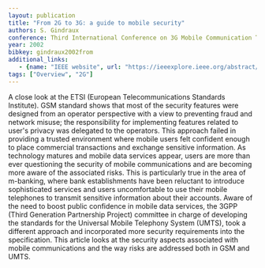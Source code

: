 ```yaml
---
layout: publication
title: "From 2G to 3G: a guide to mobile security"
authors: S. Gindraux
conference: Third International Conference on 3G Mobile Communication Technologies
year: 2002
bibkey: gindraux2002from
additional_links:
   - {name: "IEEE website", url: "https://ieeexplore.ieee.org/abstract/document/1032044"}
tags: ["Overview", "2G"]
---
```

A close look at the ETSI (European Telecommunications Standards Institute). GSM standard shows that most of the security features were designed from an operator perspective with a view to preventing fraud and network misuse; the responsibility for implementing features related to user's privacy was delegated to the operators. This approach failed in providing a trusted environment where mobile users felt confident enough to place commercial transactions and exchange sensitive information. As technology matures and mobile data services appear, users are more than ever questioning the security of mobile communications and are becoming more aware of the associated risks. This is particularly true in the area of m-banking, where bank establishments have been reluctant to introduce sophisticated services and users uncomfortable to use their mobile telephones to transmit sensitive information about their accounts. Aware of the need to boost public confidence in mobile data services, the 3GPP (Third Generation Partnership Project) committee in charge of developing the standards for the Universal Mobile Telephony System (UMTS), took a different approach and incorporated more security requirements into the specification. This article looks at the security aspects associated with mobile communications and the way risks are addressed both in GSM and UMTS.